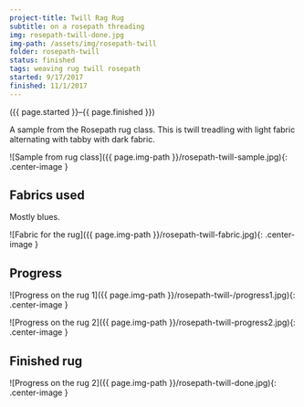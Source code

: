 ```yaml
---
project-title: Twill Rag Rug
subtitle: on a rosepath threading
img: rosepath-twill-done.jpg
img-path: /assets/img/rosepath-twill
folder: rosepath-twill
status: finished
tags: weaving rug twill rosepath
started: 9/17/2017
finished: 11/1/2017
---
```

<p class="center">({{ page.started }}–{{ page.finished }})</p>

A sample from the Rosepath rug class. This is twill treadling with light fabric alternating with tabby with dark fabric.

![Sample from rug class]({{ page.img-path }}/rosepath-twill-sample.jpg){: .center-image }

## Fabrics used
Mostly blues.

![Fabric for the rug]({{ page.img-path }}/rosepath-twill-fabric.jpg){: .center-image }

## Progress

![Progress on the rug 1]({{ page.img-path }}/rosepath-twill-/progress1.jpg){: .center-image }

![Progress on the rug 2]({{ page.img-path }}/rosepath-twill-progress2.jpg){: .center-image }

## Finished rug

![Progress on the rug 2]({{ page.img-path }}/rosepath-twill-done.jpg){: .center-image }